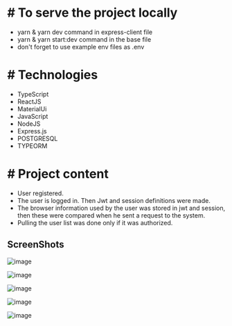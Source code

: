 # # To serve the project locally

- yarn & yarn dev command in express-client file
- yarn & yarn start:dev command in the base file
- don't forget to use example env files as .env

# # Technologies

- TypeScript
- ReactJS
- MaterialUi
- JavaScript
- NodeJS
- Express.js
- POSTGRESQL
- TYPEORM

# # Project content

- User registered.
- The user is logged in. Then Jwt and session definitions were made.
- The browser information used by the user was stored in jwt and session, then these were compared when he sent a request to the system.
- Pulling the user list was done only if it was authorized.

## ScreenShots
![image](https://user-images.githubusercontent.com/46989233/149603184-b9657b52-61c2-418e-b68d-e12597f99cf6.png)

![image](https://user-images.githubusercontent.com/46989233/149603007-f8096a13-88cc-4cfe-b177-dae3b252ba51.png)

![image](https://user-images.githubusercontent.com/46989233/149603022-5e30e31d-8cff-47ff-a83c-eb57550cd1c5.png)

![image](https://user-images.githubusercontent.com/46989233/149614241-3588c590-7747-4852-a877-80f38748ff4f.png)

![image](https://user-images.githubusercontent.com/46989233/149614717-c1ff854c-c79c-4d3a-b289-106233ff62ab.png)

